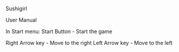 
Sushigirl

User Manual

In Start menu:
Start Button - Start the game

Right Arrow key - Move to the right
Left Arrow key - Move to the left